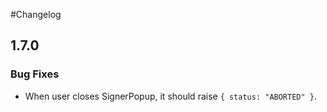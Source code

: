 #Changelog

## 1.7.0

### Bug Fixes
* When user closes SignerPopup, it should raise `{ status: "ABORTED" }`.
